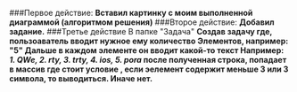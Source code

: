 ###Первое действие:
**Вставил картинку с моим выполненной диаграммой (алгоритмом решения)**
###Второе действие:
**Добавил задание.**
###Третье действие
В папке "Задача"
**Создав задачу где, пользоаватель вводит нужное ему количество Элементов, например: 
"5"
Дальше в каждом элементе он вводит какой-то текст
Например:
*1. QWe, 2. rty, 3. trty, 4. ios, 5. pora*
после полученная строка, попадает в массив где стоит условие , если эелемент содержит меньше 3 или 3 символа, то выводиться.
 Иначе нет.**